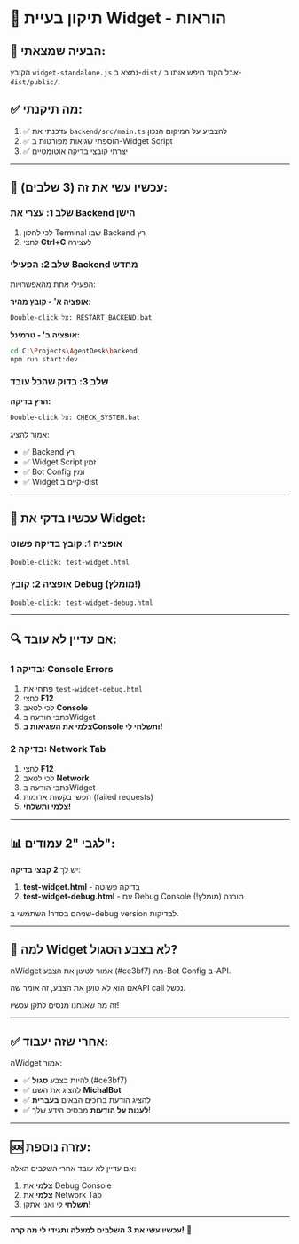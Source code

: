 # 🔧 תיקון בעיית Widget - הוראות

## 🎯 הבעיה שמצאתי:
הקובץ `widget-standalone.js` נמצא ב-`dist/` אבל הקוד חיפש אותו ב-`dist/public/`.

## ✅ מה תיקנתי:
1. ✅ עדכנתי את `backend/src/main.ts` להצביע על המיקום הנכון
2. ✅ הוספתי שגיאות מפורטות ב-Widget Script
3. ✅ יצרתי קובצי בדיקה אוטומטיים

---

## 🚀 עכשיו עשי את זה (3 שלבים):

### שלב 1: עצרי את Backend הישן
1. לכי לחלון Terminal שבו Backend רץ
2. לחצי **Ctrl+C** לעצירה

### שלב 2: הפעילי Backend מחדש
הפעילי אחת מהאפשרויות:

**אופציה א' - קובץ מהיר:**
```
Double-click על: RESTART_BACKEND.bat
```

**אופציה ב' - טרמינל:**
```bash
cd C:\Projects\AgentDesk\backend
npm run start:dev
```

### שלב 3: בדוק שהכל עובד
**הרץ בדיקה:**
```
Double-click על: CHECK_SYSTEM.bat
```

אמור להציג:
- ✅ Backend רץ
- ✅ Widget Script זמין
- ✅ Bot Config זמין
- ✅ Widget קיים ב-dist

---

## 🧪 עכשיו בדקי את Widget:

### אופציה 1: קובץ בדיקה פשוט
```
Double-click: test-widget.html
```

### אופציה 2: קובץ Debug (מומלץ!)
```
Double-click: test-widget-debug.html
```

---

## 🔍 אם עדיין לא עובד:

### בדיקה 1: Console Errors
1. פתחי את `test-widget-debug.html`
2. לחצי **F12**
3. לכי לטאב **Console**
4. כתבי הודעה בWidget
5. **צלמי את השגיאות בConsole ותשלחי לי!**

### בדיקה 2: Network Tab
1. לחצי **F12**
2. לכי לטאב **Network**
3. כתבי הודעה בWidget
4. חפשי בקשות אדומות (failed requests)
5. **צלמי ותשלחי!**

---

## 📊 לגבי "2 עמודים":

יש לך **2 קבצי בדיקה**:

1. **test-widget.html** - בדיקה פשוטה
2. **test-widget-debug.html** - עם Debug Console מובנה (מומלץ!)

שניהם בסדר! השתמשי ב-debug version לבדיקות.

---

## 🎨 למה Widget לא בצבע הסגול?

הWidget אמור לטעון את הצבע (#ce3bf7) מה-Bot Config ב-API.

אם הוא לא טוען את הצבע, זה אומר שהAPI call נכשל.

זה מה שאנחנו מנסים לתקן עכשיו!

---

## ✅ אחרי שזה יעבוד:

הWidget אמור:
- ✅ להיות בצבע **סגול** (#ce3bf7)
- ✅ להציג את השם **MichalBot**
- ✅ להציג הודעת ברוכים הבאים **בעברית**
- ✅ **לענות על הודעות** מבסיס הידע שלך!

---

## 🆘 עזרה נוספת:

אם עדיין לא עובד אחרי השלבים האלה:
1. **צלמי** את Debug Console
2. **צלמי** את Network Tab
3. **תשלחי** לי ואני אתקן!

---

**עכשיו עשי את 3 השלבים למעלה ותגידי לי מה קרה!** 🚀

